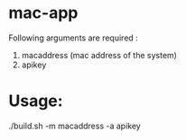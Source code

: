 # mac-app

Following arguments are required :

1. macaddress (mac address of the system)
2. apikey 

# Usage:

./build.sh -m macaddress -a apikey

